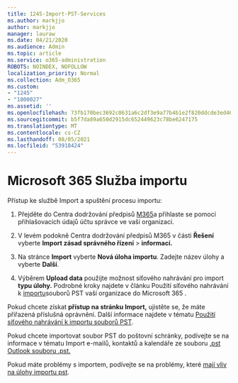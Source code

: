 ```yaml
---
title: 1245-Import-PST-Services
ms.author: markjjo
author: markjjo
manager: lauraw
ms.date: 04/21/2020
ms.audience: Admin
ms.topic: article
ms.service: o365-administration
ROBOTS: NOINDEX, NOFOLLOW
localization_priority: Normal
ms.collection: Adm_O365
ms.custom:
- "1245"
- "1800027"
ms.assetid: ''
ms.openlocfilehash: 73fb170bec3692c0631a6c2df3e9a77b4b1e2f820ddcde3ed46cfe283ef3ba74
ms.sourcegitcommit: b5f7da89a650d2915dc652449623c78be6247175
ms.translationtype: MT
ms.contentlocale: cs-CZ
ms.lasthandoff: 08/05/2021
ms.locfileid: "53918424"
---
```

# <a name="microsoft-365-import-service"></a>Microsoft 365 Služba importu

Přístup ke službě Import a spuštění procesu importu:

1. Přejděte do Centra dodržování předpisů [M365](https://compliance.microsoft.com/)a přihlaste se pomocí přihlašovacích údajů účtu správce ve vaší organizaci.

1. V levém podokně Centra dodržování předpisů M365 v části **Řešení** vyberte **Import zásad správného řízení**  >  **informací.**

1. Na stránce **Import** vyberte **Nová úloha importu**. Zadejte název úlohy a vyberte **Další**.

1. Výběrem **Upload data** použijte možnost síťového nahrávání pro import **typu úlohy.** Podrobné kroky najdete v článku Použití síťového nahrávání k [importu](/compliance/use-network-upload-to-import-pst-files)souborů PST vaší organizace do Microsoft 365 .

Pokud chcete získat **přístup na stránku Import,** ujistěte se, že máte přiřazená příslušná oprávnění. Další informace najdete v tématu [Použití síťového nahrávání k importu souborů PST](/microsoft-365/compliance/importing-pst-files-to-office-365#using-network-upload-to-import-pst-files).

Pokud chcete importovat soubor PST do poštovní schránky, podívejte se na informace v tématu Import e-mailů, kontaktů a kalendáře ze souboru [.pst Outlook souboru .pst.](https://support.office.com/article/import-email-contacts-and-calendar-from-an-outlook-pst-file-431a8e9a-f99f-4d5f-ae48-ded54b3440ac)

Pokud máte problémy s importem, podívejte se na problémy, které [mají vliv na úlohy importu pst](/office365/troubleshoot/pst-import-service/issues-with-pst-import-job).

